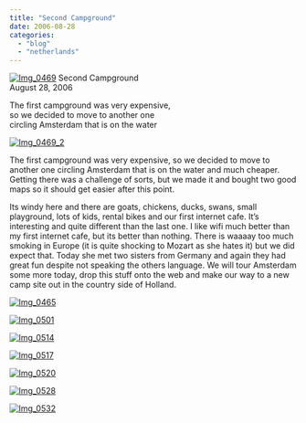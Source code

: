 ```yaml
---
title: "Second Campground"
date: 2006-08-28
categories: 
  - "blog"
  - "netherlands"
---
```


 [![Img_0469](https://pub-ac94b3f306b24c0dba4238943c97f2e1.r2.dev/2008/05/06/img_0469.png "Img_0469")](https://pub-ac94b3f306b24c0dba4238943c97f2e1.r2.dev/photos/uncategorized/2008/05/06/img_0469.png) Second Campground  
August 28, 2006

The first campground was very expensive,  
so we decided to move to another one  
circling Amsterdam that is on the water 

<!--more-->

[![Img_0469_2](https://pub-ac94b3f306b24c0dba4238943c97f2e1.r2.dev/2008/05/06/img_0469_2.png "Img_0469_2")](https://pub-ac94b3f306b24c0dba4238943c97f2e1.r2.dev/photos/uncategorized/2008/05/06/img_0469_2.png)

The first campground was very expensive, so we decided to move to another one circling Amsterdam that is on the water and much cheaper. Getting there was a challenge of sorts, but we made it and bought two good maps so it should get easier after this point.

Its windy here and there are goats, chickens, ducks, swans, small playground, lots of kids, rental bikes and our first internet cafe. It’s interesting and quite different than the last one. I like wifi much better than my first internet cafe, but its better than nothing. There is waaaay too much smoking in Europe (it is quite shocking to Mozart as she hates it) but we did expect that. Today she met two sisters from Germany and again they had great fun despite not speaking the others language. We will tour Amsterdam some more today, drop this stuff onto the web and make our way to a new camp site out in the country side of Holland.

[![Img_0465](https://pub-ac94b3f306b24c0dba4238943c97f2e1.r2.dev/2008/05/06/img_0465.png "Img_0465")](https://pub-ac94b3f306b24c0dba4238943c97f2e1.r2.dev/photos/uncategorized/2008/05/06/img_0465.png)

[![Img_0501](https://pub-ac94b3f306b24c0dba4238943c97f2e1.r2.dev/2008/05/06/img_0501.png "Img_0501")](https://pub-ac94b3f306b24c0dba4238943c97f2e1.r2.dev/photos/uncategorized/2008/05/06/img_0501.png)

[![Img_0514](https://pub-ac94b3f306b24c0dba4238943c97f2e1.r2.dev/2008/05/06/img_0514.png "Img_0514")](https://pub-ac94b3f306b24c0dba4238943c97f2e1.r2.dev/photos/uncategorized/2008/05/06/img_0514.png)

[![Img_0517](https://pub-ac94b3f306b24c0dba4238943c97f2e1.r2.dev/2008/05/06/img_0517.png "Img_0517")](https://pub-ac94b3f306b24c0dba4238943c97f2e1.r2.dev/photos/uncategorized/2008/05/06/img_0517.png)

[![Img_0520](https://pub-ac94b3f306b24c0dba4238943c97f2e1.r2.dev/2008/05/06/img_0520.png "Img_0520")](https://pub-ac94b3f306b24c0dba4238943c97f2e1.r2.dev/photos/uncategorized/2008/05/06/img_0520.png)

[![Img_0528](https://pub-ac94b3f306b24c0dba4238943c97f2e1.r2.dev/2008/05/06/img_0528.png "Img_0528")](https://pub-ac94b3f306b24c0dba4238943c97f2e1.r2.dev/photos/uncategorized/2008/05/06/img_0528.png)

[![Img_0532](https://pub-ac94b3f306b24c0dba4238943c97f2e1.r2.dev/2008/05/06/img_0532.png "Img_0532")](https://pub-ac94b3f306b24c0dba4238943c97f2e1.r2.dev/photos/uncategorized/2008/05/06/img_0532.png)
